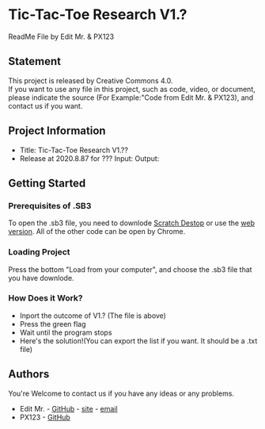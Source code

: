 

# Tic-Tac-Toe Research V1.?
ReadMe File by Edit Mr. & PX123

## Statement

This project is released by Creative Commons 4.0.<br />
If you want to use any file in this project, such as code, video, or document, please indicate the source (For Example:"Code from Edit Mr. & PX123), and contact us if you want.

## Project Information
*  Title: Tic-Tac-Toe Research V1.??
*  Release at 2020.8.87 for ???
Input:
Output:

## Getting Started

### Prerequisites of .SB3

To open the .sb3 file, you need to downlode [Scratch Destop](https://scratch.mit.edu/download) or use the [web version](https://scratch.mit.edu/). All of the other code can be open by Chrome.

### Loading Project

Press the bottom "Load from your computer", and choose the .sb3 file that you have downlode.

### How Does it Work?
*   Inport the outcome of V1.? (The file is above)
*   Press the green flag
*   Wait until the program stops
*   Here's the solution!(You can export the list if you want. It should be a .txt file)

## Authors
You're Welcome to contact us if you have any ideas or any problems.
*  Edit Mr. - [GitHub](https://github.com/Edit-Mr) - [site](https://edmbase.wixsite.com/base) - <a href="mailto:elvismao@ctemplar.com">email</a>
*  PX123 - [GitHub](https://github.com/Y-C-Chen)
